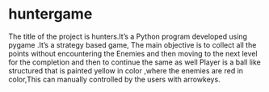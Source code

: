 # huntergame
The title of the project is hunters.It’s a Python program developed using pygame .It’s a strategy based game, The main objective is to collect all the points without encountering the Enemies and then moving to the next level for the completion and then to continue  the same as well Player is a ball like structured that is painted yellow in color ,where the enemies are red in color,This can manually 
controlled  by the users with arrowkeys.
